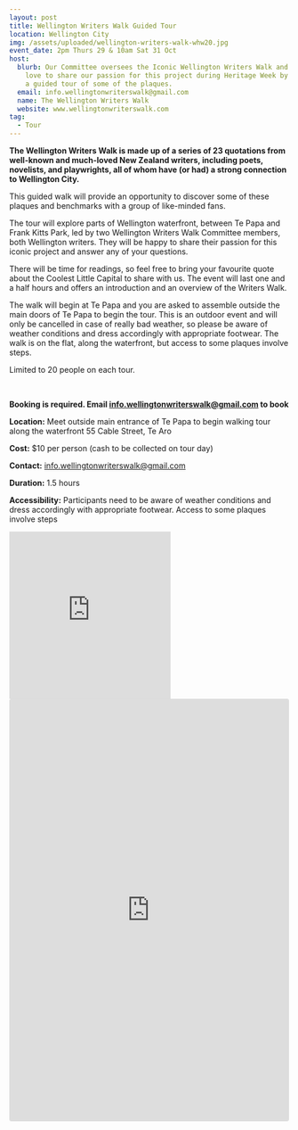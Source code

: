 ```yaml
---
layout: post
title: Wellington Writers Walk Guided Tour
location: Wellington City
img: /assets/uploaded/wellington-writers-walk-whw20.jpg
event_date: 2pm Thurs 29 & 10am Sat 31 Oct
host:
  blurb: Our Committee oversees the Iconic Wellington Writers Walk and we would
    love to share our passion for this project during Heritage Week by offering
    a guided tour of some of the plaques.
  email: info.wellingtonwriterswalk@gmail.com
  name: The Wellington Writers Walk
  website: www.wellingtonwriterswalk.com
tag:
  - Tour
---
```

**The Wellington Writers Walk is made up of a series of 23 quotations from well-known and much-loved New Zealand writers, including poets, novelists, and playwrights, all of whom have (or had) a strong connection to Wellington City.** 

This guided walk will provide an opportunity to discover some of these plaques and benchmarks with a group of like-minded fans. 

The tour will explore parts of Wellington waterfront, between Te Papa and Frank Kitts Park, led by two Wellington Writers Walk Committee members, both Wellington writers. They will be happy to share their passion for this iconic project and answer any of your questions. 

There will be time for readings, so feel free to bring your favourite quote about the Coolest Little Capital to share with us. The event will last one and a half hours and offers an introduction and an overview of the Writers Walk. 

The walk will begin at Te Papa and you are asked to assemble outside the main doors of Te Papa to begin the tour. This is an outdoor event and will only be cancelled in case of really bad weather, so please be aware of weather conditions and dress accordingly with appropriate footwear. The walk is on the flat, along the waterfront, but access to some plaques involve steps.

Limited to 20 people on each tour.

<br>

**Booking is required. Email info.wellingtonwriterswalk@gmail.com to book**

**Location:** Meet outside main entrance of Te Papa to begin walking tour along the waterfront 55 Cable Street, Te Aro

**Cost:** $10 per person (cash to be collected on tour day)

**Contact:** info.wellingtonwriterswalk@gmail.com

**Duration:** 1.5 hours

**Accessibility:** Participants need to be aware of weather conditions and dress accordingly with appropriate footwear. Access to some plaques involve steps

<iframe src="https://www.facebook.com/plugins/page.php?href=https%3A%2F%2Fwww.facebook.com%2Fwellingtonwriterswalk%2F&tabs=header&width=290&height=300&small_header=false&adapt_container_width=true&hide_cover=false&show_facepile=true&appId" width="290" height="300" style="border:none;overflow:hidden" scrolling="no" frameborder="0" allowTransparency="true" allow="encrypted-media"></iframe>

<iframe class="instagram-media instagram-media-rendered" id="instagram-embed-0" src="https://www.instagram.com/p/B_jHKEHJ5uL/embed/captioned/?cr=1&amp;v=12&amp;wp=1080&amp;rd=https%3A%2F%2Fwellingtonheritageweek.co.nz&amp;rp=%2Fevent%2Fwainuiomata-historical-community-exhibition%2F#%7B%22ci%22%3A0%2C%22os%22%3A310.95499999355525%2C%22ls%22%3A164.63500005193055%2C%22le%22%3A184.0500000398606%7D" allowtransparency="true" allowfullscreen="true" frameborder="0" height="756" data-instgrm-payload-id="instagram-media-payload-0" scrolling="no" style="background: white;max-width: 540px;width: calc(100% - 3px);border-radius: 3px;border: 1px solid rgb(219, 219, 219);box-shadow: none;display: block;margin: 0px 0px 12px;min-width: 290px;padding: 0px;"></iframe>